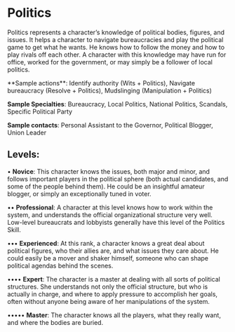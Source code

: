 # **Politics**

Politics represents a character’s knowledge of political
bodies, figures, and issues. It helps a character to navigate
bureaucracies and play the political game to get what he
wants. He knows how to follow the money and how to play rivals off each other. A character with this knowledge
may have run for office, worked for the government, or
may simply be a follower of local politics.

<Long>
**Sample actions**: Identify authority (Wits + Politics),
Navigate bureaucracy (Resolve + Politics), Mudslinging
(Manipulation + Politics)

**Sample Specialties**: Bureaucracy, Local Politics,
National Politics, Scandals, Specific Political Party

**Sample contacts**: Personal Assistant to the
Governor, Political Blogger, Union Leader

## Levels: 
• **Novice**: This character knows the issues, both
major and minor, and follows important
players in the political sphere (both actual
candidates, and some of the people behind
them). He could be an insightful amateur
blogger, or simply an exceptionally tuned in
voter.

•• **Professional**: A character at this level knows
how to work within the system, and understands the official organizational structure
very well. Low-level bureaucrats and lobbyists
generally have this level of the Politics Skill.

••• **Experienced**: At this rank, a character knows
a great deal about political figures, who their
allies are, and what issues they care about. He
could easily be a mover and shaker himself,
someone who can shape political agendas
behind the scenes.

•••• **Expert**: The character is a master at dealing
with all sorts of political structures. She
understands not only the official structure,
but who is actually in charge, and where to
apply pressure to accomplish her goals, often
without anyone being aware of her manipulations of the system.

••••• **Master**: The character knows all the players,
what they really want, and where the bodies
are buried.
</Long>